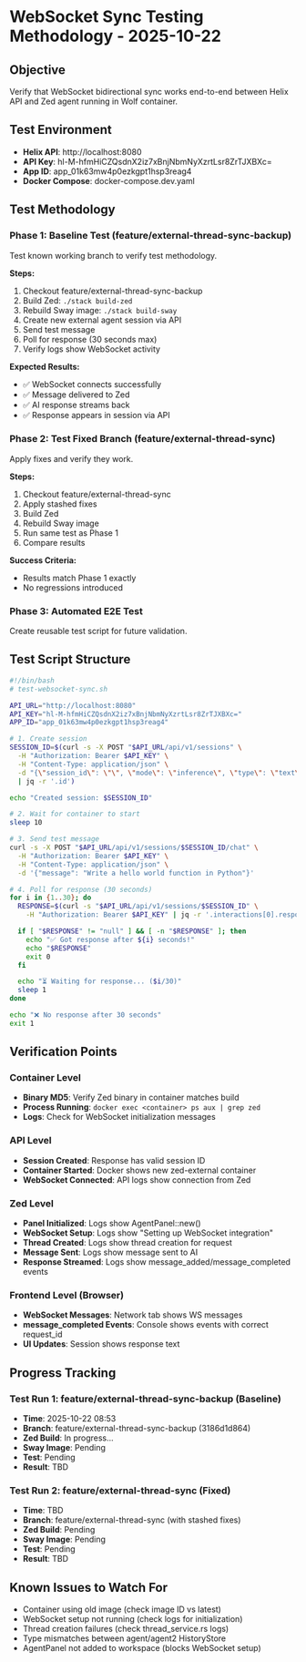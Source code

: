 # WebSocket Sync Testing Methodology - 2025-10-22

## Objective
Verify that WebSocket bidirectional sync works end-to-end between Helix API and Zed agent running in Wolf container.

## Test Environment
- **Helix API**: http://localhost:8080
- **API Key**: hl-M-hfmHiCZQsdnX2iz7xBnjNbmNyXzrtLsr8ZrTJXBXc=
- **App ID**: app_01k63mw4p0ezkgpt1hsp3reag4
- **Docker Compose**: docker-compose.dev.yaml

## Test Methodology

### Phase 1: Baseline Test (feature/external-thread-sync-backup)
Test known working branch to verify test methodology.

**Steps:**
1. Checkout feature/external-thread-sync-backup
2. Build Zed: `./stack build-zed`
3. Rebuild Sway image: `./stack build-sway`
4. Create new external agent session via API
5. Send test message
6. Poll for response (30 seconds max)
7. Verify logs show WebSocket activity

**Expected Results:**
- ✅ WebSocket connects successfully
- ✅ Message delivered to Zed
- ✅ AI response streams back
- ✅ Response appears in session via API

### Phase 2: Test Fixed Branch (feature/external-thread-sync)
Apply fixes and verify they work.

**Steps:**
1. Checkout feature/external-thread-sync
2. Apply stashed fixes
3. Build Zed
4. Rebuild Sway image
5. Run same test as Phase 1
6. Compare results

**Success Criteria:**
- Results match Phase 1 exactly
- No regressions introduced

### Phase 3: Automated E2E Test
Create reusable test script for future validation.

## Test Script Structure

```bash
#!/bin/bash
# test-websocket-sync.sh

API_URL="http://localhost:8080"
API_KEY="hl-M-hfmHiCZQsdnX2iz7xBnjNbmNyXzrtLsr8ZrTJXBXc="
APP_ID="app_01k63mw4p0ezkgpt1hsp3reag4"

# 1. Create session
SESSION_ID=$(curl -s -X POST "$API_URL/api/v1/sessions" \
  -H "Authorization: Bearer $API_KEY" \
  -H "Content-Type: application/json" \
  -d "{\"session_id\": \"\", \"mode\": \"inference\", \"type\": \"text\", \"model_name\": \"\", \"helix_internal\": {\"app_id\": \"$APP_ID\"}}" \
  | jq -r '.id')

echo "Created session: $SESSION_ID"

# 2. Wait for container to start
sleep 10

# 3. Send test message
curl -s -X POST "$API_URL/api/v1/sessions/$SESSION_ID/chat" \
  -H "Authorization: Bearer $API_KEY" \
  -H "Content-Type: application/json" \
  -d '{"message": "Write a hello world function in Python"}'

# 4. Poll for response (30 seconds)
for i in {1..30}; do
  RESPONSE=$(curl -s "$API_URL/api/v1/sessions/$SESSION_ID" \
    -H "Authorization: Bearer $API_KEY" | jq -r '.interactions[0].responses[0].message')

  if [ "$RESPONSE" != "null" ] && [ -n "$RESPONSE" ]; then
    echo "✅ Got response after ${i} seconds!"
    echo "$RESPONSE"
    exit 0
  fi

  echo "⏳ Waiting for response... ($i/30)"
  sleep 1
done

echo "❌ No response after 30 seconds"
exit 1
```

## Verification Points

### Container Level
- **Binary MD5**: Verify Zed binary in container matches build
- **Process Running**: `docker exec <container> ps aux | grep zed`
- **Logs**: Check for WebSocket initialization messages

### API Level
- **Session Created**: Response has valid session ID
- **Container Started**: Docker shows new zed-external container
- **WebSocket Connected**: API logs show connection from Zed

### Zed Level
- **Panel Initialized**: Logs show AgentPanel::new()
- **WebSocket Setup**: Logs show "Setting up WebSocket integration"
- **Thread Created**: Logs show thread creation for request
- **Message Sent**: Logs show message sent to AI
- **Response Streamed**: Logs show message_added/message_completed events

### Frontend Level (Browser)
- **WebSocket Messages**: Network tab shows WS messages
- **message_completed Events**: Console shows events with correct request_id
- **UI Updates**: Session shows response text

## Progress Tracking

### Test Run 1: feature/external-thread-sync-backup (Baseline)
- **Time**: 2025-10-22 08:53
- **Branch**: feature/external-thread-sync-backup (3186d1d864)
- **Zed Build**: In progress...
- **Sway Image**: Pending
- **Test**: Pending
- **Result**: TBD

### Test Run 2: feature/external-thread-sync (Fixed)
- **Time**: TBD
- **Branch**: feature/external-thread-sync (with stashed fixes)
- **Zed Build**: Pending
- **Sway Image**: Pending
- **Test**: Pending
- **Result**: TBD

## Known Issues to Watch For
- Container using old image (check image ID vs latest)
- WebSocket setup not running (check logs for initialization)
- Thread creation failures (check thread_service.rs logs)
- Type mismatches between agent/agent2 HistoryStore
- AgentPanel not added to workspace (blocks WebSocket setup)

